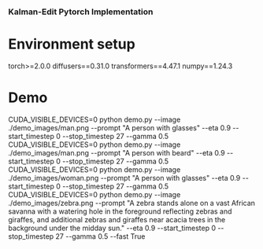 ### Kalman-Edit Pytorch Implementation
# Environment setup
torch>=2.0.0 diffusers==0.31.0 transformers==4.47.1 numpy==1.24.3
# Demo
CUDA_VISIBLE_DEVICES=0 python demo.py --image ./demo_images/man.png --prompt "A person with glasses" --eta 0.9 --start_timestep 0 --stop_timestep 27 --gamma 0.5
CUDA_VISIBLE_DEVICES=0 python demo.py --image ./demo_images/man.png --prompt "A person with beard" --eta 0.9 --start_timestep 0 --stop_timestep 27 --gamma 0.5
CUDA_VISIBLE_DEVICES=0 python demo.py --image ./demo_images/woman.png --prompt "A person with glasses" --eta 0.9 --start_timestep 0 --stop_timestep 27 --gamma 0.5
CUDA_VISIBLE_DEVICES=0 python demo.py --image ./demo_images/zebra.png --prompt "A zebra stands alone on a vast African savanna with a watering hole in the foreground reflecting zebras and giraffes, and additional zebras and giraffes near acacia trees in the background under the midday sun." --eta 0.9 --start_timestep 0 --stop_timestep 27 --gamma 0.5 --fast True
